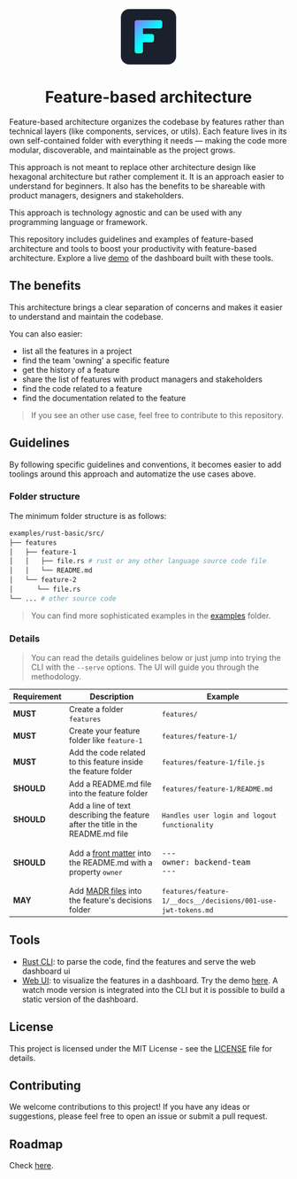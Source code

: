 <div align="center">
    <img width="100" src="./tools/web/public/feature-icon.svg" alt="feature logo" />
</div>
<h1 align="center">Feature-based architecture</h1>

Feature-based architecture organizes the codebase by features rather than technical layers (like components, services, or utils). Each feature lives in its own self-contained folder with everything it needs — making the code more modular, discoverable, and maintainable as the project grows.

This approach is not meant to replace other architecture design like hexagonal architecture but rather complement it. It is an approach easier to understand for beginners. It also has the benefits to be shareable with product managers, designers and stakeholders.

This approach is technology agnostic and can be used with any programming language or framework.

This repository includes guidelines and examples of feature-based architecture and tools to boost your productivity with feature-based architecture. Explore a live [demo](http://interaction-dynamics.io/features/) of the dashboard built with these tools.


## The benefits

This architecture brings a clear separation of concerns and makes it easier to understand and maintain the codebase.

You can also easier:

- list all the features in a project
- find the team 'owning' a specific feature
- get the history of a feature
- share the list of features with product managers and stakeholders
- find the code related to a feature
- find the documentation related to the feature

> If you see an other use case, feel free to contribute to this repository.

## Guidelines

By following specific guidelines and conventions, it becomes easier to add toolings around this approach and automatize the use cases above.

### Folder structure

The minimum folder structure is as follows:

```bash
examples/rust-basic/src/
├── features
│   ├── feature-1
│   │   ├── file.rs # rust or any other language source code file
│   │   └── README.md
│   └── feature-2
│      └── file.rs
└── ... # other source code
```

> You can find more sophisticated examples in the [examples](./examples) folder.

### Details

> You can read the details guidelines below or just jump into trying the CLI with the `--serve` options. The UI will guide you through the methodology.

| Requirement | Description | Example |
|-------------|-------------|---------|
| **MUST** | Create a folder `features` | `features/` |
| **MUST** | Create your feature folder like `feature-1` | `features/feature-1/` |
| **MUST** | Add the code related to this feature inside the feature folder | `features/feature-1/file.js` |
| **SHOULD** | Add a README.md file into the feature folder | `features/feature-1/README.md` |
| **SHOULD** | Add a line of text describing the feature after the title in the README.md file | `Handles user login and logout functionality` |
| **SHOULD** | Add a [front matter](https://dev.to/dailydevtips1/what-exactly-is-frontmatter-123g) into the README.md with a property `owner` | <pre>---<br/>owner: backend-team<br/>---</pre> |
| **MAY** | Add [MADR files](https://adr.github.io/madr/) into the feature's decisions folder | `features/feature-1/__docs__/decisions/001-use-jwt-tokens.md` |

## Tools

- [Rust CLI](./tools/cli): to parse the code, find the features and serve the web dashboard ui
- [Web UI](./tools/web): to visualize the features in a dashboard. Try the demo [here](http://interaction-dynamics.io/features/). A watch mode version is integrated into the CLI but it is possible to build a static version of the dashboard.

## License

This project is licensed under the MIT License - see the [LICENSE](./LICENSE) file for details.

## Contributing

We welcome contributions to this project! If you have any ideas or suggestions, please feel free to open an issue or submit a pull request.

## Roadmap

Check [here](https://github.com/orgs/interaction-dynamics/projects/18/views/4).
